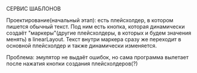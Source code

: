 СЕРВИС ШАБЛОНОВ

Проектирование(начальный этап): есть плейсхолдер, в котором пишется обычный текст. Под ним есть кнопка, которая динамически создаёт "маркеры"(другие плейсхолдеры, в которых и будем значения менять) в linearLayout. Текст внутри маркера сразу же переходит в основной плейсхолдер и также динамически изменяется.

Проблема: эмулятор не выдаёт ошибок, но сама программа вылетает после нажатия кнопки создания плейсхолдеров(?) 
